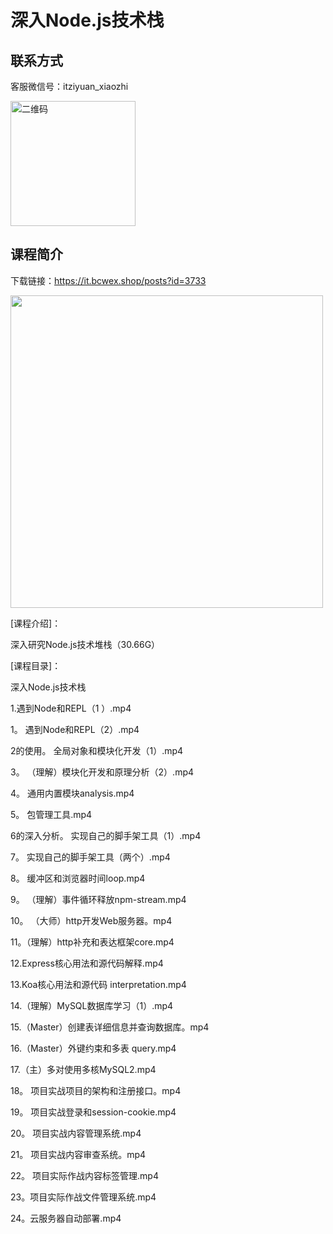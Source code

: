 # 深入Node.js技术栈

## 联系方式

客服微信号：itziyuan_xiaozhi

<img src="https://ziyuanyun.oss-cn-guangzhou.aliyuncs.com/common/20240614073449/666b82192834a.jpg" width="200" height="200" alt="二维码">

## 课程简介

下载链接：https://it.bcwex.shop/posts?id=3733

<img src="https://ziyuanyun.oss-cn-guangzhou.aliyuncs.com/yun/20240515185316/6644941cc3511.jpg" width="500" alt="">

  [课程介绍]：

 深入研究Node.js技术堆栈（30.66G）

 [课程目录]：

 深入Node.js技术栈



 1.遇到Node和REPL（1 ）.mp4

 1。 遇到Node和REPL（2）.mp4

 2的使用。 全局对象和模块化开发（1）.mp4

 3。 （理解）模块化开发和原理分析（2）.mp4

 4。 通用内置模块analysis.mp4

 5。 包管理工具.mp4

 6的深入分析。 实现自己的脚手架工具（1）.mp4

 7。 实现自己的脚手架工具（两个）.mp4

 8。 缓冲区和浏览器时间loop.mp4

 9。 （理解）事件循环释放npm-stream.mp4

 10。 （大师）http开发Web服务器。mp4

 11。（理解）http补充和表达框架core.mp4

 12.Express核心用法和源代码解释.mp4

 13.Koa核心用法和源代码 interpretation.mp4

 14.（理解）MySQL数据库学习（1）.mp4

 15.（Master）创建表详细信息并查询数据库。mp4

 16.（Master）外键约束和多表 query.mp4

 17.（主）多对使用多核MySQL2.mp4

 18。 项目实战项目的架构和注册接口。mp4

 19。 项目实战登录和session-cookie.mp4

 20。 项目实战内容管理系统.mp4

 21。 项目实战内容审查系统。mp4

 22。 项目实际作战内容标签管理.mp4

 23。项目实际作战文件管理系统.mp4

 24。云服务器自动部署.mp4

  